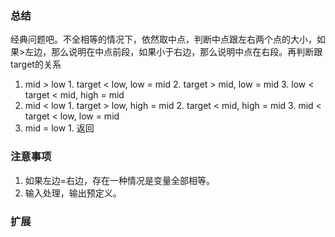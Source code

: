 ### 总结

  经典问题吧。不全相等的情况下，依然取中点，判断中点跟左右两个点的大小，如果>左边，那么说明在中点前段，如果小于右边，那么说明中点在右段。再判断跟target的关系
  
  1. mid > low
  	1. target < low, low = mid 
  	2. target > mid, low = mid
  	3. low < target < mid, high = mid
  2. mid < low
  	1. target > low, high = mid
  	2. target < mid, high = mid
 	3. mid < target < low,  low = mid
  3. mid = low
  	1. 返回

### 注意事项
	
1. 如果左边=右边，存在一种情况是变量全部相等。
2. 输入处理，输出预定义。

### 扩展




